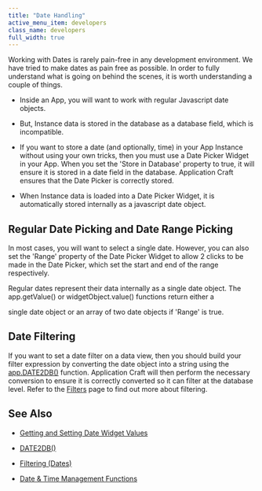 ```yaml
---
title: "Date Handling"
active_menu_item: developers
class_name: developers
full_width: true
---
```



Working with Dates is rarely pain-free in any development environment. We have tried to make dates as pain free as possible. In order to fully understand what is going on behind the scenes, it is worth understanding a couple of things.

 - Inside an App, you will want to work with regular Javascript date objects.

 - But, Instance data is stored in the database as a database field, which is incompatible.

 - If you want to store a date (and optionally, time) in your App Instance without using your own tricks, then you must use a Date Picker Widget in your App. When you set the 'Store in Database' property to true, it will ensure it is stored in a date field in the database. Application Craft ensures that the Date Picker is correctly stored.

 - When Instance data is loaded into a Date Picker Widget, it is automatically stored internally as a javascript date object.

## Regular Date Picking and Date Range Picking

In most cases, you will want to select a single date. However, you can also set the 'Range' property of the Date Picker Widget to allow 2 clicks to be made in the Date Picker, which set the start and end of the range respectively.

Regular dates represent their data internally as a single date object. The app.getValue() or widgetObject.value() functions return either a

single date object or an array of two date objects if 'Range' is true.

## Date Filtering

If you want to set a date filter on a data view, then you should build your filter expression by converting the date object into a string using the [app.DATE2DB()](../../../client-api/conversion-functions/date2db) function. Application Craft will then perform the necessary conversion to ensure it is correctly converted so it can filter at the database level. Refer to the [Filters](../../../client-api/data-view-functions/modifying-data-widgets-with-scripts/filters) page to find out more about filtering.

## See Also

 - [Getting and Setting Date Widget Values](../widget-reading-writing/widget-values-reading-writing-user-entered-data/dates)

 - [DATE2DB()](../../../client-api/conversion-functions/date2db)

 - [Filtering (Dates)](../../../client-api/data-view-functions/modifying-data-widgets-with-scripts/filters)

 - [Date & Time Management Functions](../../../client-api/date-time-management-functions/)

